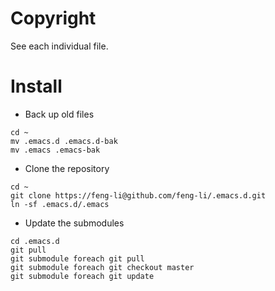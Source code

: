 # Copyright 
 
See each individual file.

# Install

* Back up old files

```
cd ~
mv .emacs.d .emacs.d-bak
mv .emacs .emacs-bak

```

* Clone the repository

```
cd ~
git clone https://feng-li@github.com/feng-li/.emacs.d.git
ln -sf .emacs.d/.emacs

```

* Update the submodules

```
cd .emacs.d
git pull
git submodule foreach git pull
git submodule foreach git checkout master
git submodule foreach git update

```
